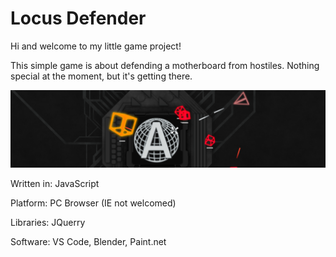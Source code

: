 # Locus Defender

Hi and welcome to my little game project!

This simple game is about defending a motherboard from hostiles. Nothing special at the moment, but it's getting there.

![alt text](banner.png)

Written in: JavaScript

Platform: PC Browser (IE not welcomed)

Libraries: JQuerry

Software: VS Code, Blender, Paint.net
